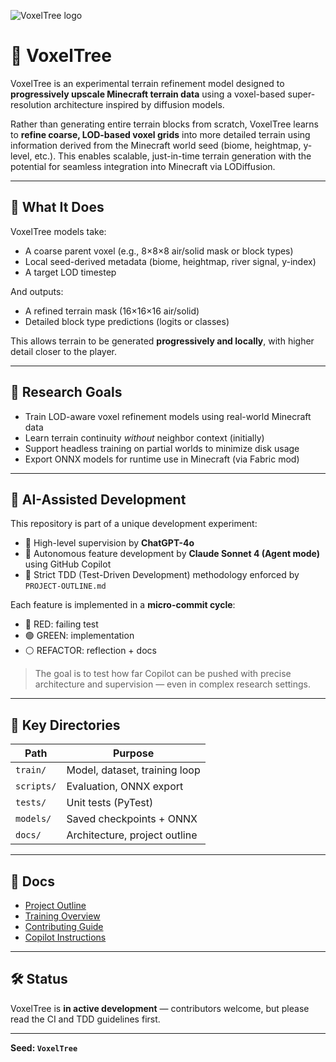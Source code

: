 ![VoxelTree logo](https://github.com/user-attachments/assets/c323591b-3fb1-48b6-a3c3-4a19cfcbeebf)

# 🌲 VoxelTree

VoxelTree is an experimental terrain refinement model designed to **progressively upscale Minecraft terrain data** using a voxel-based super-resolution architecture inspired by diffusion models.

Rather than generating entire terrain blocks from scratch, VoxelTree learns to **refine coarse, LOD-based voxel grids** into more detailed terrain using information derived from the Minecraft world seed (biome, heightmap, y-level, etc.). This enables scalable, just-in-time terrain generation with the potential for seamless integration into Minecraft via LODiffusion.

---

## 🧠 What It Does

VoxelTree models take:
- A coarse parent voxel (e.g., 8×8×8 air/solid mask or block types)
- Local seed-derived metadata (biome, heightmap, river signal, y-index)
- A target LOD timestep

And outputs:
- A refined terrain mask (16×16×16 air/solid)
- Detailed block type predictions (logits or classes)

This allows terrain to be generated **progressively and locally**, with higher detail closer to the player.

---

## 🔬 Research Goals

- Train LOD-aware voxel refinement models using real-world Minecraft data
- Learn terrain continuity *without* neighbor context (initially)
- Support headless training on partial worlds to minimize disk usage
- Export ONNX models for runtime use in Minecraft (via Fabric mod)

---

## 🤖 AI-Assisted Development

This repository is part of a unique development experiment:
- 🧠 High-level supervision by **ChatGPT-4o**
- 🤖 Autonomous feature development by **Claude Sonnet 4 (Agent mode)** using GitHub Copilot
- 🧪 Strict TDD (Test-Driven Development) methodology enforced by `PROJECT-OUTLINE.md`

Each feature is implemented in a **micro-commit cycle**:
- 🔴 RED: failing test
- 🟢 GREEN: implementation
- ⚪ REFACTOR: reflection + docs

> The goal is to test how far Copilot can be pushed with precise architecture and supervision — even in complex research settings.

---

## 📁 Key Directories

| Path         | Purpose                          |
|--------------|----------------------------------|
| `train/`     | Model, dataset, training loop    |
| `scripts/`   | Evaluation, ONNX export          |
| `tests/`     | Unit tests (PyTest)              |
| `models/`    | Saved checkpoints + ONNX         |
| `docs/`      | Architecture, project outline    |

---

## 📘 Docs

- [Project Outline](docs/PROJECT-OUTLINE.md)
- [Training Overview](docs/TRAINING-OVERVIEW.md)
- [Contributing Guide](docs/CONTRIBUTING.md)
- [Copilot Instructions](.github/copilot-instructions.md)

---

## 🛠 Status

VoxelTree is **in active development** — contributors welcome, but please read the CI and TDD guidelines first.

---

**Seed: `VoxelTree`**
